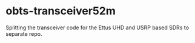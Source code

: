 # obts-transceiver52m
Splitting the transceiver code for the Ettus UHD and USRP based SDRs to separate repo.
